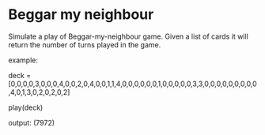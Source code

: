 # Beggar my neighbour
Simulate a play of Beggar-my-neighbour game.
Given a list of cards it will return the number of turns played in the game.

example:

deck = [0,0,0,0,3,0,0,0,4,0,0,2,0,4,0,0,1,1,4,0,0,0,0,0,0,1,0,0,0,0,0,3,3,0,0,0,0,0,0,0,0,0,4,0,1,3,0,2,0,2,0,2]

play(deck)


output:
(7972)
